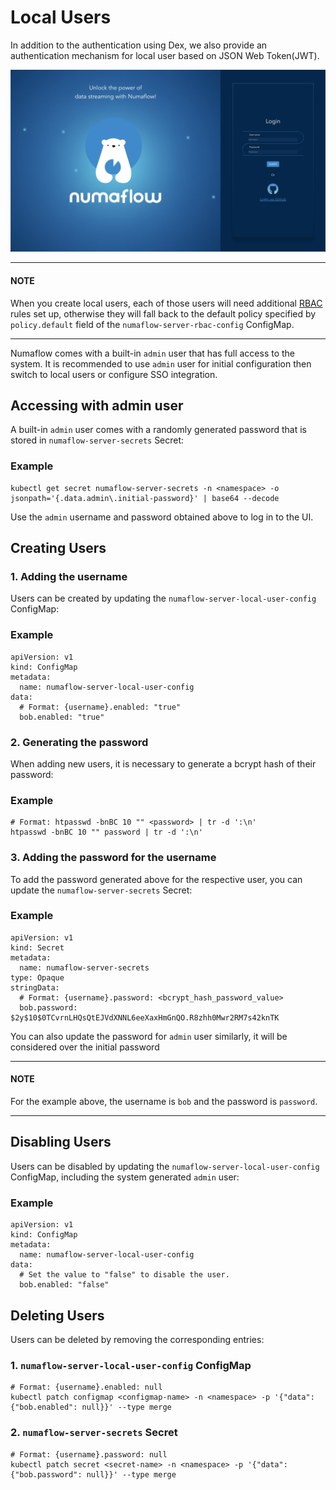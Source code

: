 # Local Users

In addition to the authentication using Dex, we also provide an authentication mechanism for local user based on JSON Web Token(JWT).

![Login UI](../../assets/login_ui.png "Login UI")

---

#### NOTE

When you create local users, each of those users will need additional [RBAC](../authz/rbac.md) rules set up,
otherwise they will fall back to the default policy specified by `policy.default` field of the `numaflow-server-rbac-config` ConfigMap.

---

Numaflow comes with a built-in `admin` user that has full access to the system.
It is recommended to use `admin` user for initial configuration then switch to local users or configure SSO integration.

## Accessing with admin user

A built-in `admin` user comes with a randomly generated password that is stored in `numaflow-server-secrets` Secret:

### Example

```shell
kubectl get secret numaflow-server-secrets -n <namespace> -o jsonpath='{.data.admin\.initial-password}' | base64 --decode
```

Use the `admin` username and password obtained above to log in to the UI.

## Creating Users

### 1. Adding the username

Users can be created by updating the `numaflow-server-local-user-config` ConfigMap:

### Example

```shell
apiVersion: v1
kind: ConfigMap
metadata:
  name: numaflow-server-local-user-config
data:
  # Format: {username}.enabled: "true"
  bob.enabled: "true"
```

### 2. Generating the password

When adding new users, it is necessary to generate a bcrypt hash of their password:

### Example

```shell
# Format: htpasswd -bnBC 10 "" <password> | tr -d ':\n'
htpasswd -bnBC 10 "" password | tr -d ':\n'
```

### 3. Adding the password for the username

To add the password generated above for the respective user, you can update the `numaflow-server-secrets` Secret:

### Example

```shell
apiVersion: v1
kind: Secret
metadata:
  name: numaflow-server-secrets
type: Opaque
stringData:
  # Format: {username}.password: <bcrypt_hash_password_value>
  bob.password: $2y$10$0TCvrnLHQsQtEJVdXNNL6eeXaxHmGnQO.R8zhh0Mwr2RM7s42knTK
```

You can also update the password for `admin` user similarly, it will be considered over the initial password

---

#### NOTE

For the example above, the username is `bob` and the password is `password`.

---

## Disabling Users

Users can be disabled by updating the `numaflow-server-local-user-config` ConfigMap, including the system generated `admin` user:

### Example

```shell
apiVersion: v1
kind: ConfigMap
metadata:
  name: numaflow-server-local-user-config
data:
  # Set the value to "false" to disable the user.
  bob.enabled: "false"
```

## Deleting Users

Users can be deleted by removing the corresponding entries:

### 1. `numaflow-server-local-user-config` ConfigMap

```shell
# Format: {username}.enabled: null
kubectl patch configmap <configmap-name> -n <namespace> -p '{"data": {"bob.enabled": null}}' --type merge
```

### 2. `numaflow-server-secrets` Secret

```shell
# Format: {username}.password: null
kubectl patch secret <secret-name> -n <namespace> -p '{"data": {"bob.password": null}}' --type merge
```
